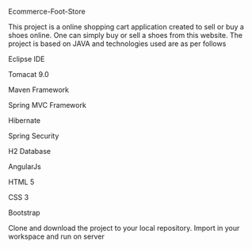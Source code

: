 Ecommerce-Foot-Store

This project is a online shopping cart application created to sell or buy a shoes online. One can simply buy or sell a shoes from this website. The project is based on JAVA and technologies used are as per follows

Eclipse IDE

Tomacat 9.0

Maven Framework

Spring MVC Framework

Hibernate

Spring Security

H2 Database

AngularJs

HTML 5

CSS 3

Bootstrap

Clone and download the project to your local repository. Import in your workspace and run on server
